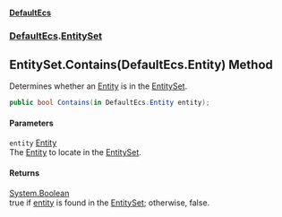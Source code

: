 #### [DefaultEcs](./index.md 'index')
### [DefaultEcs](./DefaultEcs.md 'DefaultEcs').[EntitySet](./DefaultEcs-EntitySet.md 'DefaultEcs.EntitySet')
## EntitySet.Contains(DefaultEcs.Entity) Method
Determines whether an [Entity](./DefaultEcs-Entity.md 'DefaultEcs.Entity') is in the [EntitySet](./DefaultEcs-EntitySet.md 'DefaultEcs.EntitySet').  
```csharp
public bool Contains(in DefaultEcs.Entity entity);
```
#### Parameters
<a name='DefaultEcs-EntitySet-Contains(DefaultEcs-Entity)-entity'></a>
`entity` [Entity](./DefaultEcs-Entity.md 'DefaultEcs.Entity')  
The [Entity](./DefaultEcs-Entity.md 'DefaultEcs.Entity') to locate in the [EntitySet](./DefaultEcs-EntitySet.md 'DefaultEcs.EntitySet').  
  
#### Returns
[System.Boolean](https://docs.microsoft.com/en-us/dotnet/api/System.Boolean 'System.Boolean')  
true if [entity](#DefaultEcs-EntitySet-Contains(DefaultEcs-Entity)-entity 'DefaultEcs.EntitySet.Contains(DefaultEcs.Entity).entity') is found in the [EntitySet](./DefaultEcs-EntitySet.md 'DefaultEcs.EntitySet'); otherwise, false.  
